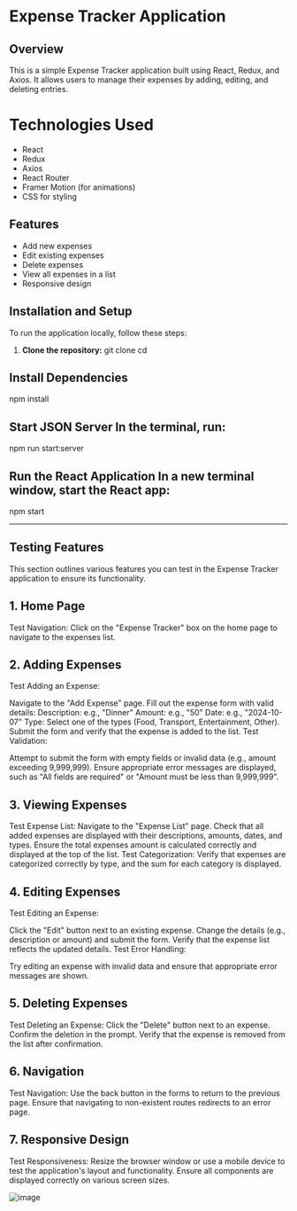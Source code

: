 # Expense Tracker Application

## Overview
This is a simple Expense Tracker application built using React, Redux, and Axios. It allows users to manage their expenses by adding, editing, and deleting entries. 

# Technologies Used
- React
- Redux
- Axios
- React Router
- Framer Motion (for animations)
- CSS for styling

## Features
- Add new expenses
- Edit existing expenses
- Delete expenses
- View all expenses in a list
- Responsive design

## Installation and Setup

To run the application locally, follow these steps:

1. **Clone the repository:**
git clone <repository-url> cd <repository-directory>

## Install Dependencies
npm install

## Start JSON Server In the terminal, run:
npm run start:server

## Run the React Application In a new terminal window, start the React app:
npm start

-------------------------------------------------------------------------------
## Testing Features
This section outlines various features you can test in the Expense Tracker application to ensure its functionality.

## 1. Home Page
Test Navigation: Click on the "Expense Tracker" box on the home page to navigate to the expenses list.
## 2. Adding Expenses
Test Adding an Expense:

Navigate to the "Add Expense" page.
Fill out the expense form with valid details:
Description: e.g., "Dinner"
Amount: e.g., "50"
Date: e.g., "2024-10-07"
Type: Select one of the types (Food, Transport, Entertainment, Other).
Submit the form and verify that the expense is added to the list.
Test Validation:

Attempt to submit the form with empty fields or invalid data (e.g., amount exceeding 9,999,999).
Ensure appropriate error messages are displayed, such as "All fields are required" or "Amount must be less than 9,999,999".
## 3. Viewing Expenses
Test Expense List:
Navigate to the "Expense List" page.
Check that all added expenses are displayed with their descriptions, amounts, dates, and types.
Ensure the total expenses amount is calculated correctly and displayed at the top of the list.
Test Categorization:
Verify that expenses are categorized correctly by type, and the sum for each category is displayed.
## 4. Editing Expenses
Test Editing an Expense:

Click the "Edit" button next to an existing expense.
Change the details (e.g., description or amount) and submit the form.
Verify that the expense list reflects the updated details.
Test Error Handling:

Try editing an expense with invalid data and ensure that appropriate error messages are shown.
## 5. Deleting Expenses
Test Deleting an Expense:
Click the "Delete" button next to an expense.
Confirm the deletion in the prompt.
Verify that the expense is removed from the list after confirmation.
## 6. Navigation
Test Navigation:
Use the back button in the forms to return to the previous page.
Ensure that navigating to non-existent routes redirects to an error page.
## 7. Responsive Design
Test Responsiveness:
Resize the browser window or use a mobile device to test the application's layout and functionality.
Ensure all components are displayed correctly on various screen sizes.



![image](https://github.com/user-attachments/assets/7f533d93-0d0a-415c-a7f8-ea43623893aa)
